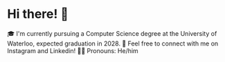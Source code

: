 # Hi there! 👋

🎓 I'm currently pursuing a Computer Science degree at the University of Waterloo, expected graduation in 2028.
📧 Feel free to connect with me on Instagram and Linkedin!
👦🏻 Pronouns: He/him

